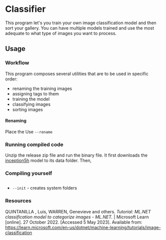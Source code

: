 # Classifier

This program let's you train your own image classification model and then sort your gallery.
You can have multiple models trained and use the most adequate to what type of images you want to process.


## Usage

### Workflow

This program composes several utilities that are to be used in specific order:

- renaming the training images
- assigning tags to them
- training the model
- classifying images
- sorting images

#### Renaming

Place the 
Use `--rename`

### Running compiled code

Unzip the release zip file and run the binary file. It first downloads the [inception5h](https://storage.googleapis.com/download.tensorflow.org/models/inception5h.zip) model to its data folder.
Then, 

### Compiling yourself

##
- `--init` - creates system folders
### Resources

QUINTANILLA , Luis, WARREN, Genevieve and others. *Tutorial: ML.NET classification model to categorize images - ML.NET.* | Microsoft Learn [online]. 27 October 2022. [Accessed&nbsp;5&nbsp;May&nbsp;2023].
Available from: https://learn.microsoft.com/en-us/dotnet/machine-learning/tutorials/image-classification 